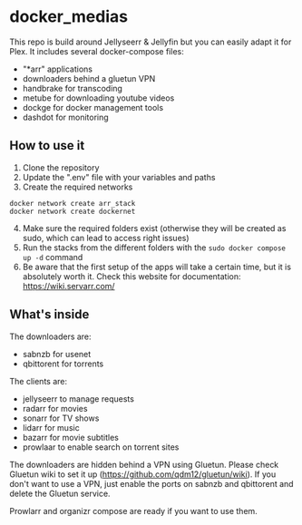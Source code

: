 # docker_medias

This repo is build around Jellyseerr & Jellyfin but you can easily adapt it for Plex. It includes several docker-compose files:
- "*arr" applications
- downloaders behind a gluetun VPN
- handbrake for transcoding
- metube for downloading youtube videos
- dockge for docker management tools
- dashdot for monitoring

## How to use it

1. Clone the repository
2. Update the ".env" file with your variables and paths
3. Create the required networks
```
docker network create arr_stack
docker network create dockernet
```
4. Make sure the required folders exist (otherwise they will be created as sudo, which can lead to access right issues)
5. Run the stacks from the different folders with the  `sudo docker compose up -d` command
6. Be aware that the first setup of the apps will take a certain time, but it is absolutely worth it.
   Check this website for documentation: https://wiki.servarr.com/


## What's inside
The downloaders are:
- sabnzb for usenet
- qbittorent for torrents

The clients are:
- jellyseerr to manage requests
- radarr for movies
- sonarr for TV shows
- lidarr for music
- bazarr for movie subtitles
- prowlaar to enable search on torrent sites

The downloaders are hidden behind a VPN using Gluetun. Please check Gluetun wiki to set it up (https://github.com/qdm12/gluetun/wiki).
If you don't want to use a VPN, just enable the ports on sabnzb and qbittorent and delete the Gluetun service.

Prowlarr and organizr compose are ready if you want to use them.

